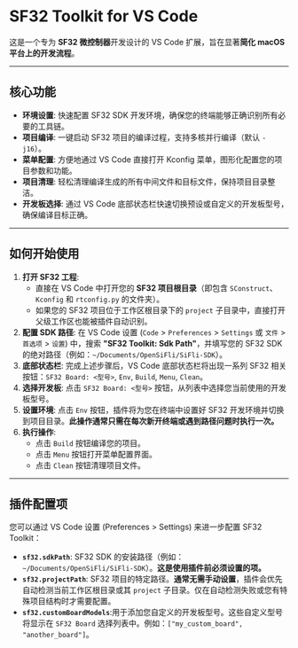 # SF32 Toolkit for VS Code

这是一个专为 **SF32 微控制器**开发设计的 VS Code 扩展，旨在显著**简化 macOS 平台上的开发流程**。

---

## 核心功能

* **环境设置**: 快速配置 SF32 SDK 开发环境，确保您的终端能够正确识别所有必要的工具链。
* **项目编译**: 一键启动 SF32 项目的编译过程，支持多核并行编译（默认 `-j16`）。
* **菜单配置**: 方便地通过 VS Code 直接打开 Kconfig 菜单，图形化配置您的项目参数和功能。
* **项目清理**: 轻松清理编译生成的所有中间文件和目标文件，保持项目目录整洁。
* **开发板选择**: 通过 VS Code 底部状态栏快速切换预设或自定义的开发板型号，确保编译目标正确。

---

## 如何开始使用

1.  **打开 SF32 工程**:
    * 直接在 VS Code 中打开您的 **SF32 项目根目录**（即包含 `SConstruct`、`Kconfig` 和 `rtconfig.py` 的文件夹）。
    * 如果您的 SF32 项目位于工作区根目录下的 `project` 子目录中，直接打开父级工作区也能被插件自动识别。
2.  **配置 SDK 路径**: 在 VS Code 设置 (`Code` > `Preferences` > `Settings` 或 `文件` > `首选项` > `设置`) 中，搜索 **"SF32 Toolkit: Sdk Path"**，并填写您的 SF32 SDK 的绝对路径（例如：`~/Documents/OpenSiFli/SiFli-SDK`）。
3.  **底部状态栏**: 完成上述步骤后，VS Code 底部状态栏将出现一系列 SF32 相关按钮：`SF32 Board: <型号>`, `Env`, `Build`, `Menu`, `Clean`。
4.  **选择开发板**: 点击 `SF32 Board: <型号>` 按钮，从列表中选择您当前使用的开发板型号。
5.  **设置环境**: 点击 `Env` 按钮，插件将为您在终端中设置好 SF32 开发环境并切换到项目目录。**此操作通常只需在每次新开终端或遇到路径问题时执行一次。**
6.  **执行操作**:
    * 点击 `Build` 按钮编译您的项目。
    * 点击 `Menu` 按钮打开菜单配置界面。
    * 点击 `Clean` 按钮清理项目文件。

---

## 插件配置项

您可以通过 VS Code 设置 (Preferences > Settings) 来进一步配置 SF32 Toolkit：

* **`sf32.sdkPath`**: SF32 SDK 的安装路径（例如：`~/Documents/OpenSiFli/SiFli-SDK`）。**这是使用插件前必须设置的项。**
* **`sf32.projectPath`**: SF32 项目的特定路径。**通常无需手动设置**，插件会优先自动检测当前工作区根目录或其 `project` 子目录。仅在自动检测失败或您有特殊项目结构时才需要配置。
* **`sf32.customBoardModels`**:用于添加您自定义的开发板型号。这些自定义型号将显示在 `SF32 Board` 选择列表中。例如：`["my_custom_board", "another_board"]`。